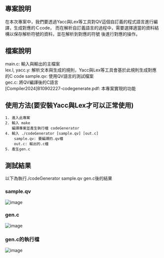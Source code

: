 ## 專案說明
在本次專案中，我們要透過Yacc與Lex等工具對QV這個自訂義的程式語言進行編譯，生成對應的Ｃcode，
而在解析自訂義語言的過程中，需要選擇適當的資料結構以保存解析符號的資料，並在解析到對應的符號
後進行對應的操作。
## 檔案說明  
main.c: 輸入與輸出的主檔案  
lex.l, yacc.y: 解析文本與生成的規則，Yacc與Lex等工具會基於此規則生成對應的C code
sample.qv: 使用QV語言的測試檔案  
gec.c: 將QV編譯後的C語言  
[Compiler2024]B10902227-codegenerate.pdf: 本專案實現的功能
## 使用方法(要安裝Yacc與Lex才可以正常使用)
    1. 進入此專案
    2. 輸入 make
       編譯專案並產生執行檔 codeGenerator
    4. 輸入 ./codeGenerator [sample.qv] [out.c]
        sample.qv: 要編譯的.qv檔
        out.c: 輸出的.c檔
    5. 產生gen.c

## 測試結果
以下為執行./codeGenerator sample.qv gen.c後的結果
### sample.qv
![image](https://github.com/user-attachments/assets/7ad4a9e0-cdb7-445f-9a14-d667c3c1383a)
### gen.c
![image](https://github.com/user-attachments/assets/57c1dd4d-5475-4041-8398-ea654b7b2da6)
### gen.c的執行檔
![image](https://github.com/user-attachments/assets/3fa04577-0ac9-4972-9465-03e80c614866)
